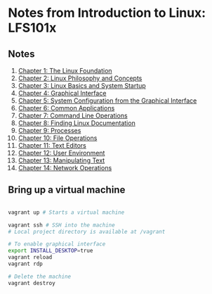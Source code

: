 # Notes from Introduction to Linux: LFS101x

## Notes
1. [Chapter 1: The Linux Foundation](ch01/README.md)
2. [Chapter 2: Linux Philosophy and Concepts](ch02/README.md)
3. [Chapter 3: Linux Basics and System Startup](ch03/README.md)
4. [Chapter 4: Graphical Interface](ch04/README.md)
5. [Chapter 5: System Configuration from the Graphical Interface](ch05/README.md)
6. [Chapter 6: Common Applications](ch06/README.md)
7. [Chapter 7: Command Line Operations](ch07/README.md)
8. [Chapter 8: Finding Linux Documentation](ch08/README.md)
9. [Chapter 9: Processes](ch09/README.md)
10. [Chapter 10: File Operations](ch10/README.md)
11. [Chapter 11: Text Editors](ch11/README.md)
12. [Chapter 12: User Environment](ch12/README.md)
13. [Chapter 13: Manipulating Text](ch13/README.md)
14. [Chapter 14: Network Operations](ch14/README.md)

## Bring up a virtual machine
```sh

vagrant up # Starts a virtual machine

vagrant ssh # SSH into the machine
# Local project directory is available at /vagrant

# To enable graphical interface
export INSTALL_DESKTOP=true
vagrant reload
vagrant rdp

# Delete the machine
vagrant destroy
```
